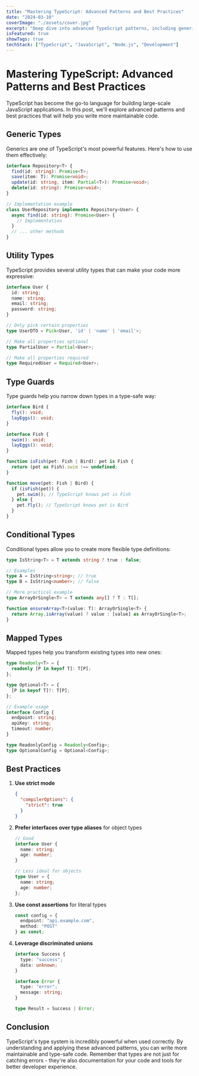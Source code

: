 ```yaml
---
title: "Mastering TypeScript: Advanced Patterns and Best Practices"
date: "2024-03-10"
coverImage: "./assets/cover.jpg"
excerpt: "Deep dive into advanced TypeScript patterns, including generics, utility types, and best practices for large-scale applications."
isFeatured: true
showTags: true
techStack: ["TypeScript", "JavaScript", "Node.js", "Development"]
---
```


# Mastering TypeScript: Advanced Patterns and Best Practices

TypeScript has become the go-to language for building large-scale JavaScript applications. In this post, we'll explore advanced patterns and best practices that will help you write more maintainable code.

## Generic Types

Generics are one of TypeScript's most powerful features. Here's how to use them effectively:

```typescript
interface Repository<T> {
  find(id: string): Promise<T>;
  save(item: T): Promise<void>;
  update(id: string, item: Partial<T>): Promise<void>;
  delete(id: string): Promise<void>;
}

// Implementation example
class UserRepository implements Repository<User> {
  async find(id: string): Promise<User> {
    // Implementation
  }
  // ... other methods
}
```

## Utility Types

TypeScript provides several utility types that can make your code more expressive:

```typescript
interface User {
  id: string;
  name: string;
  email: string;
  password: string;
}

// Only pick certain properties
type UserDTO = Pick<User, 'id' | 'name' | 'email'>;

// Make all properties optional
type PartialUser = Partial<User>;

// Make all properties required
type RequiredUser = Required<User>;
```

## Type Guards

Type guards help you narrow down types in a type-safe way:

```typescript
interface Bird {
  fly(): void;
  layEggs(): void;
}

interface Fish {
  swim(): void;
  layEggs(): void;
}

function isFish(pet: Fish | Bird): pet is Fish {
  return (pet as Fish).swim !== undefined;
}

function move(pet: Fish | Bird) {
  if (isFish(pet)) {
    pet.swim(); // TypeScript knows pet is Fish
  } else {
    pet.fly(); // TypeScript knows pet is Bird
  }
}
```

## Conditional Types

Conditional types allow you to create more flexible type definitions:

```typescript
type IsString<T> = T extends string ? true : false;

// Examples
type A = IsString<string>; // true
type B = IsString<number>; // false

// More practical example
type ArrayOrSingle<T> = T extends any[] ? T : T[];

function ensureArray<T>(value: T): ArrayOrSingle<T> {
  return Array.isArray(value) ? value : [value] as ArrayOrSingle<T>;
}
```

## Mapped Types

Mapped types help you transform existing types into new ones:

```typescript
type Readonly<T> = {
  readonly [P in keyof T]: T[P];
};

type Optional<T> = {
  [P in keyof T]?: T[P];
};

// Example usage
interface Config {
  endpoint: string;
  apiKey: string;
  timeout: number;
}

type ReadonlyConfig = Readonly<Config>;
type OptionalConfig = Optional<Config>;
```

## Best Practices

1. **Use strict mode**
   ```json
   {
     "compilerOptions": {
       "strict": true
     }
   }
   ```

2. **Prefer interfaces over type aliases** for object types
   ```typescript
   // Good
   interface User {
     name: string;
     age: number;
   }

   // Less ideal for objects
   type User = {
     name: string;
     age: number;
   };
   ```

3. **Use const assertions** for literal types
   ```typescript
   const config = {
     endpoint: "api.example.com",
     method: "POST"
   } as const;
   ```

4. **Leverage discriminated unions**
   ```typescript
   interface Success {
     type: "success";
     data: unknown;
   }

   interface Error {
     type: "error";
     message: string;
   }

   type Result = Success | Error;
   ```

## Conclusion

TypeScript's type system is incredibly powerful when used correctly. By understanding and applying these advanced patterns, you can write more maintainable and type-safe code. Remember that types are not just for catching errors - they're also documentation for your code and tools for better developer experience. 